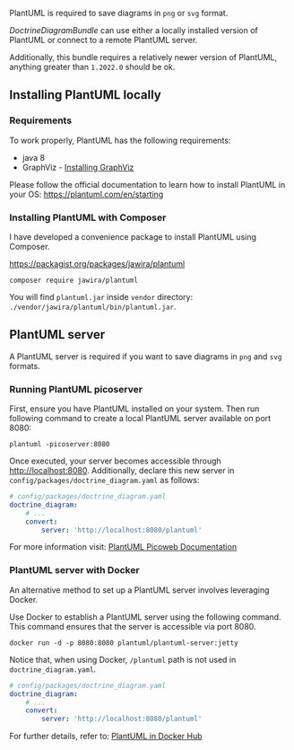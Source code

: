 PlantUML is required to save diagrams in `png` or `svg` format.

_DoctrineDiagramBundle_ can use either a locally installed version of PlantUML
or connect to a remote PlantUML server.

Additionally, this bundle requires a relatively newer version of PlantUML,
anything greater than `1.2022.0` should be ok.

## Installing PlantUML locally

### Requirements

To work properly, PlantUML has the following requirements:

* java 8
* GraphViz - [Installing GraphViz](https://plantuml.com/en/graphviz-dot)

Please follow the official documentation to learn how to install PlantUML in
your OS: <https://plantuml.com/en/starting>

### Installing PlantUML with Composer

I have developed a convenience package to install PlantUML using Composer.

<https://packagist.org/packages/jawira/plantuml>

```console
composer require jawira/plantuml
```

You will find `plantuml.jar` inside `vendor` directory:<br>
`./vendor/jawira/plantuml/bin/plantuml.jar`.

## PlantUML server

A PlantUML server is required if you want to save diagrams in `png` and `svg`
formats.

### Running PlantUML picoserver

First, ensure you have PlantUML installed on your system.
Then run following command to create a local PlantUML server available on port
8080:

```console
plantuml -picoserver:8080
```

Once executed, your server becomes accessible through <http://localhost:8080>.
Additionally, declare this new server in `config/packages/doctrine_diagram.yaml`
as follows:

```yaml
# config/packages/doctrine_diagram.yaml
doctrine_diagram:
    # ...
    convert:
        server: 'http://localhost:8080/plantuml'
```

For more information
visit: [PlantUML Picoweb Documentation](https://plantuml.com/picoweb)

### PlantUML server with Docker

An alternative method to set up a PlantUML server involves leveraging Docker.

Use Docker to establish a PlantUML server using the following command. This
command ensures that the server is accessible via port 8080.

```console
docker run -d -p 8080:8080 plantuml/plantuml-server:jetty
```

Notice that, when using Docker, `/plantuml` path is not used
in `doctrine_diagram.yaml`.

```yaml
# config/packages/doctrine_diagram.yaml
doctrine_diagram:
    # ...
    convert:
        server: 'http://localhost:8080/plantuml'
```

For further details, refer
to: [PlantUML in Docker Hub](https://hub.docker.com/r/plantuml/plantuml-server)
